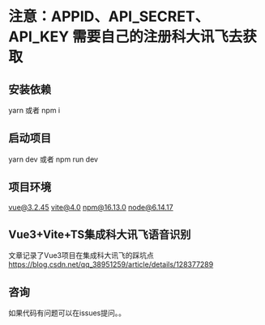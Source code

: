 

# 注意：APPID、API_SECRET、API_KEY 需要自己的注册科大讯飞去获取

## 安装依赖
yarn 或者 npm i
## 启动项目
yarn dev 或者 npm run dev
## 项目环境
vue@3.2.45
vite@4.0
npm@16.13.0
node@6.14.17
## Vue3+Vite+TS集成科大讯飞语音识别
文章记录了Vue3项目在集成科大讯飞的踩坑点
https://blog.csdn.net/qq_38951259/article/details/128377289
## 咨询
如果代码有问题可以在issues提问。。

